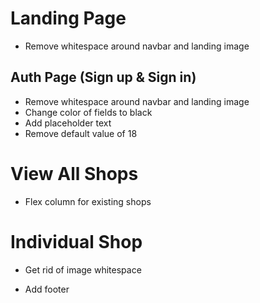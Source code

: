 # Landing Page
* Remove whitespace around navbar and landing image

## Auth Page (Sign up & Sign in)
* Remove whitespace around navbar and landing image
* Change color of fields to black
* Add placeholder text
* Remove default value of 18

# View All Shops
* Flex column for existing shops

# Individual Shop
* Get rid of image whitespace

* Add footer
